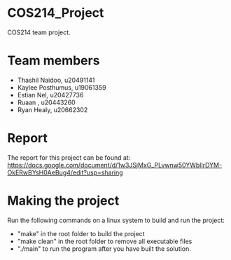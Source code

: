 # COS214_Project

COS214 team project.

# Team members

- Thashil Naidoo, u20491141
- Kaylee Posthumus, u19061359
- Estian Nel, u20427736
- Ruaan , u20443260
- Ryan Healy, u20662302

# Report

The report for this project can be found at: https://docs.google.com/document/d/1w3JSjMxG_PLvwnw50YWblIrDYM-OkERwBYsH0AeBug4/edit?usp=sharing

# Making the project

Run the following commands on a linux system to build and run the project:

- "make" in the root folder to build the project
- "make clean" in the root folder to remove all executable files
- "./main" to run the program after you have built the solution.
